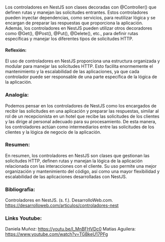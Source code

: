 Los controladores en NestJS son clases decoradas con @Controller() que definen rutas y manejan las solicitudes entrantes. Estos controladores pueden inyectar dependencias, como servicios, para reutilizar lógica y se encargan de preparar las respuestas que proporciona la aplicación. Además, los controladores en NestJS pueden utilizar otros decoradores como @Get(), @Post(), @Put(), @Delete(), etc., para definir rutas específicas y manejar los diferentes tipos de solicitudes HTTP.

#### Reflexión: 
El uso de controladores en NestJS proporciona una estructura organizada y modular para manejar las solicitudes HTTP. Esto facilita enormemente el mantenimiento y la escalabilidad de las aplicaciones, ya que cada controlador puede ser responsable de una parte específica de la lógica de la aplicación.

### Analogía: 
Podemos pensar en los controladores de NestJS como los encargados de recibir las solicitudes en una aplicación y preparar las respuestas, similar al rol de un recepcionista en un hotel que recibe las solicitudes de los clientes y las dirige al personal adecuado para su procesamiento. De esta manera, los controladores actúan como intermediarios entre las solicitudes de los clientes y la lógica de negocio de la aplicación.

### Resumen: 
En resumen, los controladores en NestJS son clases que gestionan las solicitudes HTTP, definen rutas y manejan la lógica de la aplicación relacionada con las interacciones con el cliente. Su uso permite una mejor organización y mantenimiento del código, así como una mayor flexibilidad y escalabilidad de las aplicaciones desarrolladas con NestJS.

### Bibliografia:

Controladores en NestJS. (s. f.). DesarrolloWeb.com. https://desarrolloweb.com/articulos/controladores-nest

### Links Youtube:

Daniela Muñoz:
https://youtu.be/l_MnBFHVDc0
Matias Aguilera:
https://www.youtube.com/watch?v=TGBkeU17PFg